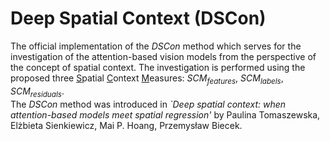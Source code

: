 # Deep Spatial Context (DSCon)
The official implementation of the *DSCon* method which serves for the investigation of the attention-based vision models from the perspective of the concept of spatial context. The investigation is performed using the proposed three <ins>S</ins>patial <ins>C</ins>ontext <ins>M</ins>easures: *SCM<sub>features</sub>*, *SCM<sub>labels</sub>*, *SCM<sub>residuals</sub>*. \
The *DSCon* method was introduced in *`Deep spatial context: when attention-based models meet spatial regression'* by Paulina Tomaszewska, Elżbieta Sienkiewicz, Mai P. Hoang, Przemysław Biecek.
